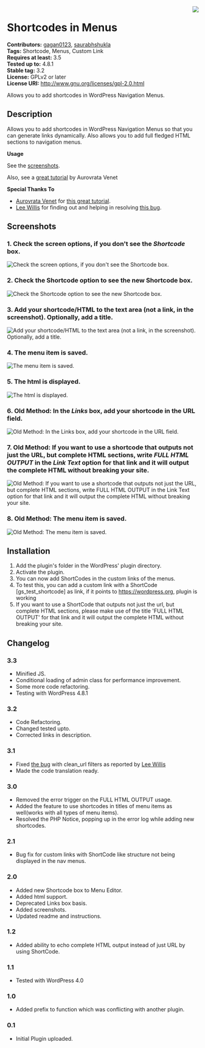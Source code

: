 <img src='https://github.com/gagan0123/shortcode-in-menus/raw/master/assets/icon-128x128.png' align='right' />

# Shortcodes in Menus #
**Contributors:** [gagan0123](https://profiles.wordpress.org/gagan0123), [saurabhshukla](https://profiles.wordpress.org/saurabhshukla)  
**Tags:** Shortcode, Menus, Custom Link  
**Requires at least:** 3.5  
**Tested up to:** 4.8.1  
**Stable tag:** 3.2  
**License:** GPLv2 or later  
**License URI:** http://www.gnu.org/licenses/gpl-2.0.html  

Allows you to add shortcodes in WordPress Navigation Menus.

## Description ##

Allows you to add shortcodes in WordPress Navigation Menus so that you can generate links dynamically. Also allows you to add full fledged HTML sections to navigation menus.


**Usage**

See the [screenshots](#screenshots).

Also, see a [great tutorial](https://wordpress.org/support/topic/how-does-it-work-24/page/2/#post-4987738) by Aurovrata Venet

**Special Thanks To**

* [Aurovrata Venet](https://wordpress.org/support/profile/aurovrata) for [this great tutorial](https://wordpress.org/support/topic/how-does-it-work-24/page/2/#post-4987738).
* [Lee Willis](https://wordpress.org/support/profile/leewillis77) for finding out and helping in resolving [this bug](https://wordpress.org/support/topic/causes-urls-to-be-amended-in-undesired-ways).

## Screenshots ##

### 1. Check the screen options, if you don't see the *Shortcode* box. ###
![Check the screen options, if you don't see the *Shortcode* box.](https://github.com/gagan0123/shortcode-in-menus/raw/master/assets/screenshot-1.png)

### 2. Check the Shortcode option to see the new Shortcode box. ###
![Check the Shortcode option to see the new Shortcode box.](https://github.com/gagan0123/shortcode-in-menus/raw/master/assets/screenshot-2.png)

### 3. Add your shortcode/HTML to the text area (not a link, in the screenshot). Optionally, add a title. ###
![Add your shortcode/HTML to the text area (not a link, in the screenshot). Optionally, add a title.](https://github.com/gagan0123/shortcode-in-menus/raw/master/assets/screenshot-3.png)

### 4. The menu item is saved. ###
![The menu item is saved.](https://github.com/gagan0123/shortcode-in-menus/raw/master/assets/screenshot-4.png)

### 5. The html is displayed. ###
![The html is displayed.](https://github.com/gagan0123/shortcode-in-menus/raw/master/assets/screenshot-5.png)

### 6. Old Method: In the *Links* box, add your shortcode in the URL field. ###
![Old Method: In the *Links* box, add your shortcode in the URL field.](https://github.com/gagan0123/shortcode-in-menus/raw/master/assets/screenshot-6.png)

### 7. Old Method: If you want to use a shortcode that outputs not just the URL, but complete HTML sections, write *FULL HTML OUTPUT* in the *Link Text* option for that link and it will output the complete HTML without breaking your site. ###
![Old Method: If you want to use a shortcode that outputs not just the URL, but complete HTML sections, write *FULL HTML OUTPUT* in the *Link Text* option for that link and it will output the complete HTML without breaking your site.](https://github.com/gagan0123/shortcode-in-menus/raw/master/assets/screenshot-7.png)

### 8. Old Method: The menu item is saved. ###
![Old Method: The menu item is saved.](https://github.com/gagan0123/shortcode-in-menus/raw/master/assets/screenshot-8.png)


## Installation ##

1. Add the plugin's folder in the WordPress' plugin directory.
1. Activate the plugin.
1. You can now add ShortCodes in the custom links of the menus.
1. To test this, you can add a custom link with a ShortCode [gs_test_shortcode] as link, if it points to https://wordpress.org, plugin is working
1. If you want to use a ShortCode that outputs not just the url, but complete HTML sections, please make use of the title 'FULL HTML OUTPUT' for that link and it will output the complete HTML without breaking your site.

## Changelog ##

### 3.3 ###
* Minified JS.
* Conditional loading of admin class for performance improvement.
* Some more code refactoring.
* Testing with WordPress 4.8.1

### 3.2 ###
* Code Refactoring.
* Changed tested upto.
* Corrected links in description.

### 3.1 ###
* Fixed [the bug](https://wordpress.org/support/topic/causes-urls-to-be-amended-in-undesired-ways) with clean_url filters as reported by [Lee Willis](https://wordpress.org/support/profile/leewillis77)
* Made the code translation ready.

### 3.0 ###
* Removed the error trigger on the FULL HTML OUTPUT usage.
* Added the feature to use shortcodes in titles of menu items as well(works with all types of menu items).
* Resolved the PHP Notice, popping up in the error log while adding new shortcodes.

### 2.1 ###
* Bug fix for custom links with ShortCode like structure not being displayed in the nav menus.

### 2.0 ###
* Added new Shortcode box to Menu Editor.
* Added html support.
* Deprecated Links box basis.
* Added screenshots.
* Updated readme and instructions.

### 1.2 ###
* Added ability to echo complete HTML output instead of just URL by using ShortCode.

### 1.1 ###
* Tested with WordPress 4.0

### 1.0 ###
* Added prefix to function which was conflicting with another plugin.

### 0.1 ###
* Initial Plugin uploaded.